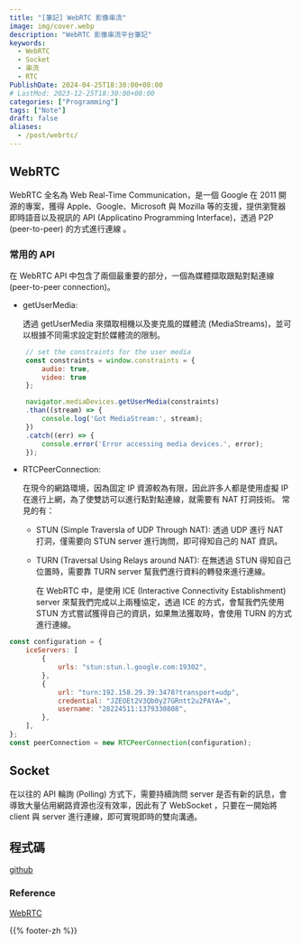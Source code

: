 ```yaml
---
title: "[筆記] WebRTC 影像串流"
image: img/cover.webp
description: "WebRTC 影像串流平台筆記"
keywords:
  - WebRTC
  - Socket
  - 串流
  - RTC
PublishDate: 2024-04-25T18:30:00+08:00
# LastMod: 2023-12-25T18:30:00+08:00
categories: ["Programming"]
tags: ["Note"]
draft: false
aliases:
  - /post/webrtc/
---
```


## WebRTC

WebRTC 全名為 Web Real-Time Communication，是一個 Google 在 2011 開源的專案，獲得 Apple、Google、Microsoft 與 Mozilla 等的支援，提供瀏覽器即時語音以及視訊的 API (Applicatino Programming Interface)，透過 P2P (peer-to-peer) 的方式進行連線 。

### 常用的 API

在 WebRTC API 中包含了兩個最重要的部分，一個為媒體擷取跟點對點連線 (peer-to-peer connection)。

- getUserMedia:

    透過 getUserMedia 來擷取相機以及麥克風的媒體流 (MediaStreams)，並可以根據不同需求設定對於媒體流的限制。

```javascript 
    // set the constraints for the user media
    const constraints = window.constraints = {
        audio: true,
        video: true
    };

    navigator.mediaDevices.getUserMedia(constraints)
    .than((stream) => {
        console.log('Got MediaStream:', stream);
    })
    .catch((err) => {
        console.error('Error accessing media devices.', error);
    });
```

- RTCPeerConnection:

  在現今的網路環境，因為固定 IP 資源較為有限，因此許多人都是使用虛擬 IP 在進行上網，為了使雙訪可以進行點對點連線，就需要有 NAT 打洞技術。
  常見的有：
  - STUN (Simple Traversla of UDP Through NAT): 透過 UDP 進行 NAT 打洞，僅需要向 STUN server 進行詢問，即可得知自己的 NAT 資訊。
  - TURN (Traversal Using Relays around NAT): 在無透過 STUN 得知自己位置時，需要靠 TURN server 幫我們進行資料的轉發來進行連線。

    在 WebRTC 中，是使用 ICE (Interactive Connectivity Establishment) server 來幫我們完成以上兩種協定，透過 ICE 的方式，會幫我們先使用 STUN 方式嘗試獲得自己的資訊，如果無法獲取時，會使用 TURN 的方式進行連線。

```javascript 
const configuration = {
    iceServers: [
        {
            urls: "stun:stun.l.google.com:19302",
        },
        {
            url: "turn:192.158.29.39:3478?transport=udp",
            credential: "JZEOEt2V3Qb0y27GRntt2u2PAYA=",
            username: "28224511:1379330808",
        },
    ],
};
const peerConnection = new RTCPeerConnection(configuration);
```

## Socket

在以往的 API 輪詢 (Polling) 方式下，需要持續詢問 server 是否有新的訊息，會導致大量佔用網路資源也沒有效率，因此有了 WebSocket ，只要在一開始將 client 與 server 進行連線，即可實現即時的雙向溝通。

## 程式碼

[github](https://github.com/jkcharlie6679/WebRTC)

### Reference

[WebRTC](https://webrtc.org)

{{% footer-zh %}}

